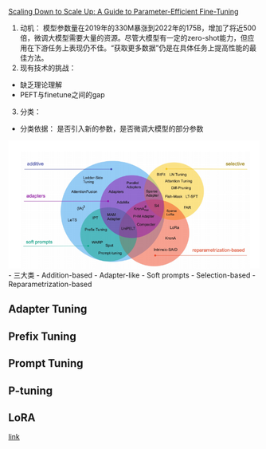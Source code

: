 [Scaling Down to Scale Up: A Guide to Parameter-Efficient Fine-Tuning](https://arxiv.org/abs/2303.15647)

1. 动机： 模型参数量在2019年的330M暴涨到2022年的175B，增加了将近500倍，微调大模型需要大量的资源。尽管大模型有一定的zero-shot能力，但应用在下游任务上表现仍不佳。“获取更多数据”仍是在具体任务上提高性能的最佳方法。
2. 现有技术的挑战：
  - 缺乏理论理解
  - PEFT与finetune之间的gap
3. 分类：
  - 分类依据： 是否引入新的参数，是否微调大模型的部分参数
<div align=center>
<img src=https://github.com/jiayuchennlp/reading_papers/blob/main/PEFT/pictures/survey1.png/>
</div>
  - 三大类
      - Addition-based
        - Adapter-like
        - Soft prompts
      - Selection-based
      - Reparametrization-based


## Adapter Tuning

## Prefix Tuning

## Prompt Tuning

## P-tuning

## LoRA
[link](https://github.com/jiayuchennlp/reading_papers/blob/main/PEFT/LoRA.md)
